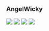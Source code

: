 ### AngelWicky
![](https://www.mypornstarbook.net/pornstars/a/angel_wicky/gallery19/images/08.jpg)
![](https://www.mypornstarbook.net/pornstars/a/angel_wicky/gallery19/images/09.jpg)
![](https://www.mypornstarbook.net/pornstars/a/angel_wicky/gallery20/images/05.jpg)
![](https://www.mypornstarbook.net/pornstars/a/angel_wicky/gallery20/images/06.jpg)
